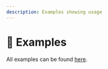 ```yaml
---
description: Examples showing usage
---
```


# 🥚 Examples

All examples can be found [here](https://github.com/Stefanuk12/R-ESP/tree/master/Examples).
